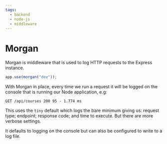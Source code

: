 ```yaml
---
tags:
  - backend
  - node-js
  - middleware
---
```


# Morgan

Morgan is middleware that is used to log HTTP requests to the Express instance.

```js
app.use(morgan("dev"));
```

With Morgan in place, every time we run a request it will be logged on the
console that is running our Node application, e.g:

```plain
GET /api/courses 200 95 - 1.774 ms
```

This uses the `tiny` default which logs the bare minimum giving us: request
type; endpoint; response code; and time to execute. But there are more verbose
settings.

It defaults to logging on the console but can also be configured to write to a
log file.

